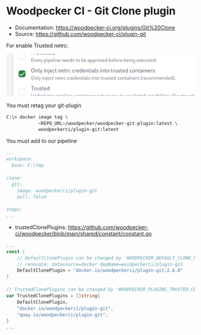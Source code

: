 # Woodpecker CI - Git Clone plugin

* Documentation: <https://woodpecker-ci.org/plugins/Git%20Clone>
* Source: <https://github.com/woodpecker-ci/plugin-git>

For enable Trusted netrc:

![alt text](./assets/netrc_trusted_ct.png)

You must retag your git-plugin

```bash
C:\> docker image tag \
            <REPO_URL>/woodpecker/woodpecker-git-plugin:latest \
            woodpeckerci/plugin-git:latest
```

You must add to our pipeline

```yaml
...
workspace:
  base: C:\tmp

clone:
  git:
    image: woodpeckerci/plugin-git
    pull: false

steps:
...
```

* trustedClonePlugins: <https://github.com/woodpecker-ci/woodpecker/blob/main/shared/constant/constant.go>

```go
...
const (
	// DefaultClonePlugin can be changed by 'WOODPECKER_DEFAULT_CLONE_PLUGIN' at runtime.
	// renovate: datasource=docker depName=woodpeckerci/plugin-git
	DefaultClonePlugin = "docker.io/woodpeckerci/plugin-git:2.6.0"
)

// TrustedClonePlugins can be changed by 'WOODPECKER_PLUGINS_TRUSTED_CLONE' at runtime.
var TrustedClonePlugins = []string{
	DefaultClonePlugin,
	"docker.io/woodpeckerci/plugin-git",
	"quay.io/woodpeckerci/plugin-git",
}
...
```
